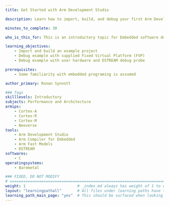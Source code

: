 ```yaml
---
title: Get Started with Arm Development Studio

description: Learn how to import, build, and debug your first Arm Development Studio project

minutes_to_complete: 30   

who_is_this_for: This is an introductory topic for Embedded software developers new to Arm Development Studio.

learning_objectives: 
    - Import and build an example project
    - Debug example with supplied Fixed Virtual Platform (FVP)
    - Debug example with user hardware and DSTREAM debug probe

prerequisites:
    - Some familiarity with embedded programing is assumed

author_primary: Ronan Synnott

### Tags
skilllevels: Introductory
subjects: Performance and Architecture
armips:
    - Cortex-A
    - Cortex-R
    - Cortex-M
    - Neoverse
tools:
    - Arm Development Studio
    - Arm Compiler for Embedded
    - Arm Fast Models
    - DSTREAM
softwares:
    - C
operatingsystems:
    - Baremetal

### FIXED, DO NOT MODIFY
# ================================================================================
weight: 1                       # _index.md always has weight of 1 to order correctly
layout: "learningpathall"       # All files under learning paths have this same wrapper
learning_path_main_page: "yes"  # This should be surfaced when looking for related content. Only set for _index.md of learning path content.
---
```

